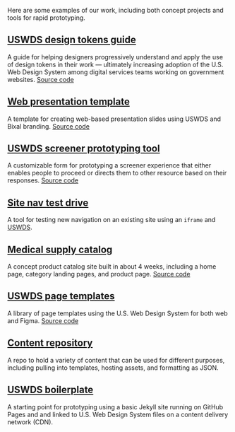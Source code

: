Here are some examples of our work, including both concept projects and tools for rapid prototyping.

## [USWDS design tokens guide](https://bixal.github.io/uswds-design-tokens-guide/)

A guide for helping designers progressively understand and apply the use of design tokens in their work — ultimately increasing adoption of the U.S. Web Design System among digital services teams working on government websites. [Source code](https://github.com/Bixal/uswds-design-tokens-guide)

## [Web presentation template](https://bixal.github.io/presentation-template/)

A template for creating web-based presentation slides using USWDS and Bixal branding. [Source code](https://github.com/Bixal/presentation-template)

## [USWDS screener prototyping tool](https://bixal.github.io/uswds-screener-prototyping-tool/)

A customizable form for prototyping a screener experience that either enables people to proceed or directs them to other resource based on their responses. [Source code](https://github.com/Bixal/uswds-screener-prototyping-tool)

## [Site nav test drive](https://github.com/Bixal/site-nav-test-drive)

A tool for testing new navigation on an existing site using an `iframe` and [USWDS](https://designsystem.digital.gov/).

## [Medical supply catalog](https://bixal.github.io/med-supply-cat/)

A concept product catalog site built in about 4 weeks, including a home page, category landing pages, and product page. [Source code](https://github.com/Bixal/med-supply-cat)

## [USWDS page templates](https://bixal.github.io/uswds-page-templates/)

A library of page templates using the U.S. Web Design System for both web and Figma. [Source code](https://github.com/Bixal/uswds-page-templates)

## [Content repository](https://github.com/Bixal/rrt-content)
A repo to hold a variety of content that can be used for different purposes, including pulling into templates, hosting assets, and formatting as JSON.

## [USWDS boilerplate](https://github.com/Bixal/uswds-boilerplate)
A starting point for prototyping using a basic Jekyll site running on GitHub Pages and and linked to U.S. Web Design System files on a content delivery network (CDN).